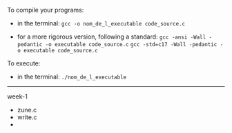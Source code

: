 To compile your programs:
- in the terminal:
`gcc -o nom_de_l_executable code_source.c`

- for a more rigorous version, following a standard:
     `gcc -ansi -Wall -pedantic -o executable code_source.c`
     `gcc -std=c17 -Wall -pedantic -o executable code_source.c`

To execute:
- in the terminal:
     `./nom_de_l_executable`

----

week-1
- zune.c
- write.c
- 